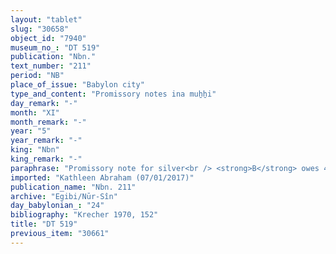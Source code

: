 ```yaml
---
layout: "tablet"
slug: "30658"
object_id: "7940"
museum_no_: "DT 519"
publication: "Nbn."
text_number: "211"
period: "NB"
place_of_issue: "Babylon city"
type_and_content: "Promissory notes ina muẖẖi"
day_remark: "-"
month: "XI"
month_remark: "-"
year: "5"
year_remark: "-"
king: "Nbn"
king_remark: "-"
paraphrase: "Promissory note for silver<br /> <strong>B</strong> owes 4 shekels of silver to <strong>A</strong>, to be paid on the 10<sup>th</sup> of Addar (XII). Witnesses.<br /> &nbsp;<br /> <strong>A </strong>= Nab&ucirc;-ahhē-iddin/&Scaron;ulāya//Egibi; <strong>B </strong>= L&acirc;bā&scaron;i/Mu&scaron;ēzib-Bēl//Arad-S&icirc;n"
imported: "Kathleen Abraham (07/01/2017)"
publication_name: "Nbn. 211"
archive: "Egibi/Nūr-Sîn"
day_babylonian_: "24"
bibliography: "Krecher 1970, 152"
title: "DT 519"
previous_item: "30661"
---
```

